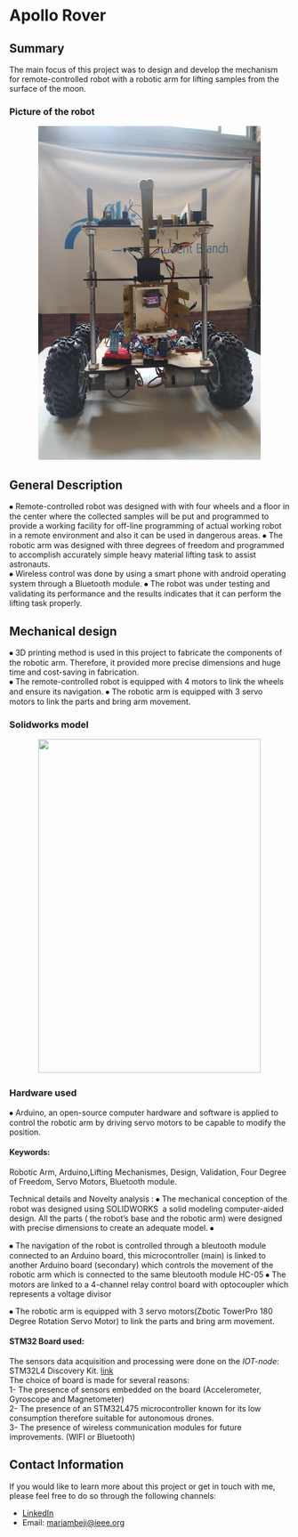 # Apollo Rover

## Summary 
The main focus of this project was to design and develop the mechanism for remote-controlled robot with a robotic arm for lifting samples from the surface of the moon. 
### Picture of the robot
<div style="text-align:center;">
<img src="./Apollo rover.JPG" width="400" height="600">  
</div>
 
## General Description 
⦁	Remote-controlled robot was  designed with with four wheels and a floor in the center where the collected samples will be put  and  programmed to provide a working facility for off-line programming of actual working robot in a remote environment and also it can be used in dangerous areas.
⦁	The robotic arm was designed with three degrees of freedom and programmed to accomplish accurately simple heavy material lifting task to assist astronauts.    
⦁	Wireless control was done by using a smart phone with android operating system through a Bluetooth module.
⦁	The robot was under testing and validating its performance and the results indicates that it can perform the lifting task properly.  

## Mechanical design  
⦁	3D printing method is used in this project to fabricate the components of the robotic arm. Therefore, it provided more precise dimensions and huge time and cost-saving in fabrication.  
⦁	The remote-controlled robot is equipped with 4 motors to link the wheels and ensure its navigation. 
⦁	The robotic arm is equipped with 3 servo motors to link the parts and bring arm movement.   
### Solidworks model
<div style="text-align:center;">
<img src="./MechanicalDesignApolloRover.JPG" width="400" height="600">  
</div>

### Hardware used
⦁	Arduino, an open-source computer hardware and software is applied to control the robotic arm by driving servo motors to be capable to modify the position. 

#### Keywords: 
Robotic Arm, Arduino,Lifting Mechanismes, Design, Validation, Four Degree of Freedom, Servo Motors, Bluetooth module.



















Technical details and Novelty analysis :
⦁	The mechanical conception of the robot was designed using SOLIDWORKS  a solid modeling computer-aided design. All the parts ( the robot’s base and the robotic arm) were designed with precise dimensions to create an adequate model.
⦁	


⦁	The navigation of the robot is controlled through a bleutooth module connected to an Arduino board, this microcontroller (main) is linked to another Arduino board (secondary) which controls the movement of the robotic arm which is connected to the same bleutooth module HC-05
⦁	The motors are linked to a 4-channel relay control board with optocoupler which represents a voltage divisor

⦁	The robotic  arm is equipped with  3 servo motors(Zbotic TowerPro 180 Degree Rotation Servo Motor) to link the parts and bring arm  movement. 

#### STM32 Board used: 
The sensors data acquisition and processing were done on the *IOT-node*: STM32L4 Discovery Kit. [link](https://www.st.com/en/evaluation-tools/b-l475e-iot01a.html)  
The choice of board is made for several reasons:  
  1- The presence of sensors embedded on the board (Accelerometer, Gyroscope and Magnetometer)  
  2- The presence of an STM32L475 microcontroller known for its low consumption therefore suitable for autonomous drones.  
  3- The presence of wireless communication modules for future improvements. (WIFI or Bluetooth)  

## Contact Information
If you would like to learn more about this project or get in touch with me, please feel free to do so through the following channels:
- [LinkedIn](https://www.linkedin.com/in/mariam-beji-90ab28178/)
- Email: mariambeji@ieee.org


